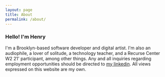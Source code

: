 ```yaml
---
layout: page
title: About
permalink: /about/
---
```


### Hello! I'm Henry

I'm a Brooklyn-based software developer and digital artist. I'm also an audiophile, a lover of solitude, a technology teacher, and a Recurse Center W2 21' participant, among other things. Any and all inquiries regarding employment opportunities should be directed to [my linkedin](https://www.linkedin.com/in/henry-warren/). All views expressed on this website are my own.
